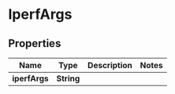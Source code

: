 
# IperfArgs

## Properties
Name | Type | Description | Notes
------------ | ------------- | ------------- | -------------
**iperfArgs** | **String** |  | 



